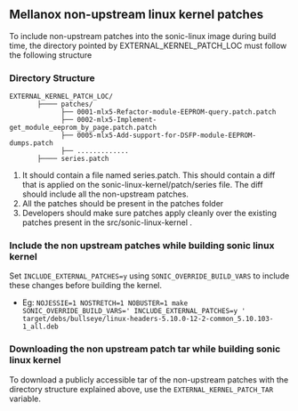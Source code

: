 ## Mellanox non-upstream linux kernel patches ##

To include non-upstream patches into the sonic-linux image during build time, the directory pointed by EXTERNAL_KERNEL_PATCH_LOC must follow the following structure 

### Directory Structure 

```
EXTERNAL_KERNEL_PATCH_LOC/
       ├──── patches/
             ├── 0001-mlx5-Refactor-module-EEPROM-query.patch.patch
             ├── 0002-mlx5-Implement-get_module_eeprom_by_page.patch.patch
             ├── 0005-mlx5-Add-support-for-DSFP-module-EEPROM-dumps.patch
             ├── .............
       ├──── series.patch
```

  1. It should contain a file named series.patch. This should contain a diff that is applied on the sonic-linux-kernel/patch/series file. The diff should include all the non-upstream patches.
  2. All the patches should be present in the patches folder
  3. Developers should make sure patches apply cleanly over the existing patches present in the src/sonic-linux-kernel .


### Include the non upstream patches while building sonic linux kernel

Set `INCLUDE_EXTERNAL_PATCHES=y` using `SONIC_OVERRIDE_BUILD_VARS` to include these changes before building the kernel.
- Eg: `NOJESSIE=1 NOSTRETCH=1 NOBUSTER=1 make SONIC_OVERRIDE_BUILD_VARS=' INCLUDE_EXTERNAL_PATCHES=y ' target/debs/bullseye/linux-headers-5.10.0-12-2-common_5.10.103-1_all.deb`

### Downloading the non upstream patch tar while building sonic linux kernel

To download a publicly accessible tar of the non-upstream patches with the directory structure explained above, use the `EXTERNAL_KERNEL_PATCH_TAR` variable.
